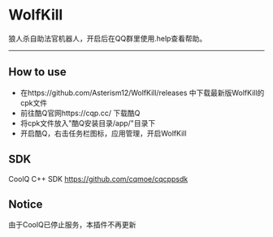# WolfKill
狼人杀自助法官机器人，开启后在QQ群里使用.help查看帮助。

---

## How to use
* 在https://github.com/Asterism12/WolfKill/releases 中下载最新版WolfKill的cpk文件  
* 前往酷Q官网https://cqp.cc/ 下载酷Q  
* 将cpk文件放入"酷Q安装目录/app/"目录下  
* 开启酷Q，右击任务栏图标，应用管理，开启WolfKill

## SDK
CoolQ C++ SDK https://github.com/cqmoe/cqcppsdk

## Notice
由于CoolQ已停止服务，本插件不再更新
